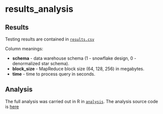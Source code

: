 # results_analysis

## Results

Testing results are contained in [`results.csv`](https://github.com/sjmiller8182/DBMS_Proj/blob/master/results_analysis/results.csv)

Column meanings:

* **schema** - data warehouse schema (1 - snowflake design, 0 - denormalized star schema).
* **block_size** - MapReduce block size (64, 128, 256) in megabytes.
* **time** - time to process query in seconds.

## Analysis

The full analysis was carried out in R in [`analysis`](https://github.com/sjmiller8182/DBMS_Proj/blob/master/results_analysis/analysis.md).
The analysis source code is [here](https://github.com/sjmiller8182/DBMS_Proj/blob/master/results_analysis/analysis.Rmd) 
